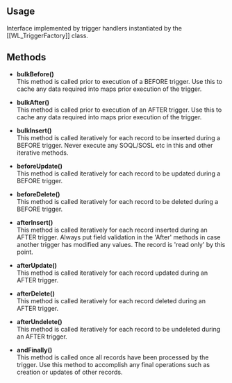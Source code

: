 ## Usage

Interface implemented by trigger handlers instantiated by the [[WL_TriggerFactory]] class.

## Methods  

* **bulkBefore()**  
This method is called prior to execution of a BEFORE trigger. Use this to cache any data required into maps prior execution of the trigger.  

* **bulkAfter()**  
This method is called prior to execution of an AFTER trigger. Use this to cache any data required into maps prior execution of the trigger.  

* **bulkInsert()**  
This method is called iteratively for each record to be inserted during a BEFORE  trigger. Never execute any SOQL/SOSL etc in this and other iterative methods.  

* **beforeUpdate()**  
This method is called iteratively for each record to be updated during a BEFORE trigger.  

* **beforeDelete()**  
This method is called iteratively for each record to be deleted during a BEFORE trigger.  

* **afterInsert()**  
This method is called iteratively for each record inserted during an AFTER trigger. Always put field validation in the 'After' methods in case another trigger has modified any values. The record is 'read only' by this point.  

* **afterUpdate()**  
This method is called iteratively for each record updated during an AFTER trigger.  

* **afterDelete()**  
This method is called iteratively for each record deleted during an AFTER trigger.  

* **afterUndelete()**  
This method is called iteratively for each record to be undeleted during an AFTER trigger.  

* **andFinally()**  
This method is called once all records have been processed by the trigger. Use this method to accomplish any final operations such as creation or updates of other records.